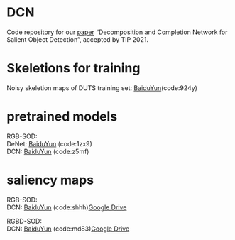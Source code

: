 # DCN
Code repository for our [paper](https://ieeexplore.ieee.org/document/9479697) “Decomposition and Completion Network for Salient Object Detection”, accepted by TIP 2021.

# Skeletions for training

Noisy skeletion maps of DUTS training set: [BaiduYun](https://pan.baidu.com/s/1X-9ePiHxWkdxA8steL4sXw)(code:924y)

# pretrained models
RGB-SOD:  
DeNet: [BaiduYun](https://pan.baidu.com/s/1vZN8HPeTrCBbnLZV4skD-g) (code:1zx9)   
DCN: [BaiduYun](https://pan.baidu.com/s/1SeBQd9_Fx0huVl7c1tMnsA) (code:z5mf)   

# saliency maps
RGB-SOD:  
DCN: [BaiduYun](https://pan.baidu.com/s/1VEmxeLutQxIZL02mMlYXcw) (code:shhh)[Google Drive](https://drive.google.com/file/d/1pRsm3g4lK7kGbScHC5ss049Rvny0fnWC/view?usp=share_link)

RGBD-SOD:   
DCN: [BaiduYun](https://pan.baidu.com/s/1OneTsoXjxItcG-Xi4PdLQg) (code:md83)[Google Drive](https://drive.google.com/file/d/1gAH_HJBTWRvYjfe3l0w2IkHGNI9hBL_d/view?usp=share_link)
